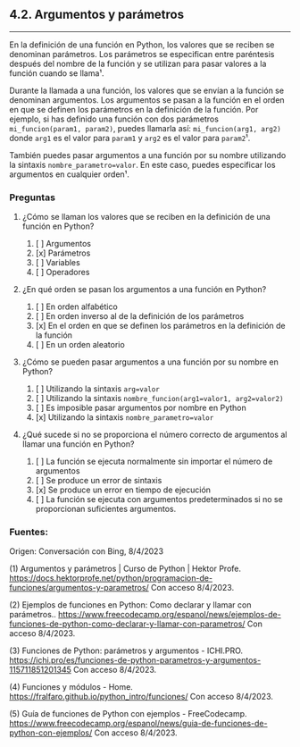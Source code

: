 ## 4.2. Argumentos y parámetros
---
En la definición de una función en Python, los valores que se reciben se denominan parámetros. Los parámetros se especifican entre paréntesis después del nombre de la función y se utilizan para pasar valores a la función cuando se llama¹.

Durante la llamada a una función, los valores que se envían a la función se denominan argumentos. Los argumentos se pasan a la función en el orden en que se definen los parámetros en la definición de la función. Por ejemplo, si has definido una función con dos parámetros `mi_funcion(param1, param2)`, puedes llamarla así: `mi_funcion(arg1, arg2)` donde `arg1` es el valor para `param1` y `arg2` es el valor para `param2`¹.

También puedes pasar argumentos a una función por su nombre utilizando la sintaxis `nombre_parametro=valor`. En este caso, puedes especificar los argumentos en cualquier orden¹.

### Preguntas

1. ¿Cómo se llaman los valores que se reciben en la definición de una función en Python?
   1. [ ] Argumentos
   2. [x] Parámetros
   3. [ ] Variables
   4. [ ] Operadores
   
2. ¿En qué orden se pasan los argumentos a una función en Python?
   1. [ ] En orden alfabético
   2. [ ] En orden inverso al de la definición de los parámetros
   3. [x] En el orden en que se definen los parámetros en la definición de la función
   4. [ ] En un orden aleatorio
   
3. ¿Cómo se pueden pasar argumentos a una función por su nombre en Python?
   1. [ ] Utilizando la sintaxis `arg=valor`
   2. [ ] Utilizando la sintaxis `nombre_funcion(arg1=valor1, arg2=valor2)`
   3. [ ] Es imposible pasar argumentos por nombre en Python
   4. [x] Utilizando la sintaxis `nombre_parametro=valor`
   
4. ¿Qué sucede si no se proporciona el número correcto de argumentos al llamar una función en Python?
   1. [ ] La función se ejecuta normalmente sin importar el número de argumentos
   2. [ ] Se produce un error de sintaxis
   3. [x] Se produce un error en tiempo de ejecución
   4. [ ] La función se ejecuta con argumentos predeterminados si no se proporcionan suficientes argumentos.
   
### Fuentes:

Origen: Conversación con Bing, 8/4/2023

(1) Argumentos y parámetros | Curso de Python | Hektor Profe. https://docs.hektorprofe.net/python/programacion-de-funciones/argumentos-y-parametros/ Con acceso 8/4/2023.

(2) Ejemplos de funciones en Python: Como declarar y llamar con parámetros.. https://www.freecodecamp.org/espanol/news/ejemplos-de-funciones-de-python-como-declarar-y-llamar-con-parametros/ Con acceso 8/4/2023.

(3) Funciones de Python: parámetros y argumentos - ICHI.PRO. https://ichi.pro/es/funciones-de-python-parametros-y-argumentos-115711851201345 Con acceso 8/4/2023.

(4) Funciones y módulos - Home. https://fralfaro.github.io/python_intro/funciones/ Con acceso 8/4/2023.

(5) Guía de funciones de Python con ejemplos - FreeCodecamp. https://www.freecodecamp.org/espanol/news/guia-de-funciones-de-python-con-ejemplos/ Con acceso 8/4/2023.
